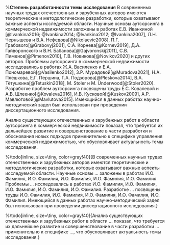 %**Степень разработанности темы исследования**
В современных научных трудах отечественных и зарубежных авторов имеются теоретические и методологические разработки, которые охватывают важные аспекты исследуемой области. Научные основы аутсорсинга в коммерческой недвижимости заложены в работах Е.В. Иванкиной [@Ivankina2016; @Ivankina2014; @Ivankina2012; @Ivankina2007], Л.Н. Чернышева и В.А. Нефедова[@Nikolaevic2008], П.Г. Грабового[@Grabovyj2001], С.А. Корнева[@Kornev2019], Д.А. Гайворонского и В.Н. Бабанова[@Gajvoronskij2011], С.В. Пименов[@Pimenov2010], Г.В. Новикова[@Novikov2020] и других авторов. Проблемы аутсорсинга в коммерческой недвижимости исследовались в работах Ж.А. Василенко и Е.А. Пономаревой[@Vasilenko2012], З.Р. Мурадовой[@Muradova2021], Н.А. Плешкова, Е.Г. Першина, Г.А. Подзорова[@Pleskova2014], В.А. Тётушкина[@Tetuskin2018], M. Stoler и M. Underwood[@Stoler2020]. Разработке проблем аутсорсинга посвящены труды Е.С. Ковалевой и А.В. Шлеенко[@Kovaleva2016], И.В. Кусковой[@Kuskov2009], А.Р. Мавлютовой[@Mavlutova2015]. Имеющийся в данных работах научно-методический задел был использован при проведении диссертационного исследования.

Анализ существующих отечественных и зарубежных работ в области аутсорсинга в коммерческой недвижимости показал, что требуется их дальнейшее развитие и совершенствование в части разработки и обоснования новых подходов применительно к специфике управления коммерческой недвижимостью, что обусловливает актуальность темы исследования.

%\todo[inline, size=\tiny, color=gray!40]{В современных научных трудах отечественных и зарубежных авторов имеются теоретические и методологические разработки, которые охватывают важные аспекты исследуемой области. Научные основы ... заложены в работах И.О. Фамилия, И.О. Фамилия, И.О. Фамилия, И.О. Фамилия, И.О. Фамилия. Проблемы ... исследовались в работах И.О. Фамилия, И.О. Фамилия, И.О. Фамилия, И.О. Фамилия, И.О. Фамилия. Разработке ... посвящены труды И.О. Фамилия, И.О. Фамилия, И.О. Фамилия, И.О. Фамилия, И.О. Фамилия. Имеющийся в данных работах научно-методический задел был использован при проведении диссертационного исследования.}

%\todo[inline, size=\tiny, color=gray!40]{Анализ существующих отечественных и зарубежных работ в области ... показал, что требуется их дальнейшее развитие и совершенствование в части разработки ... применительно к специфике ..., что обусловливает актуальность темы исследования.}
